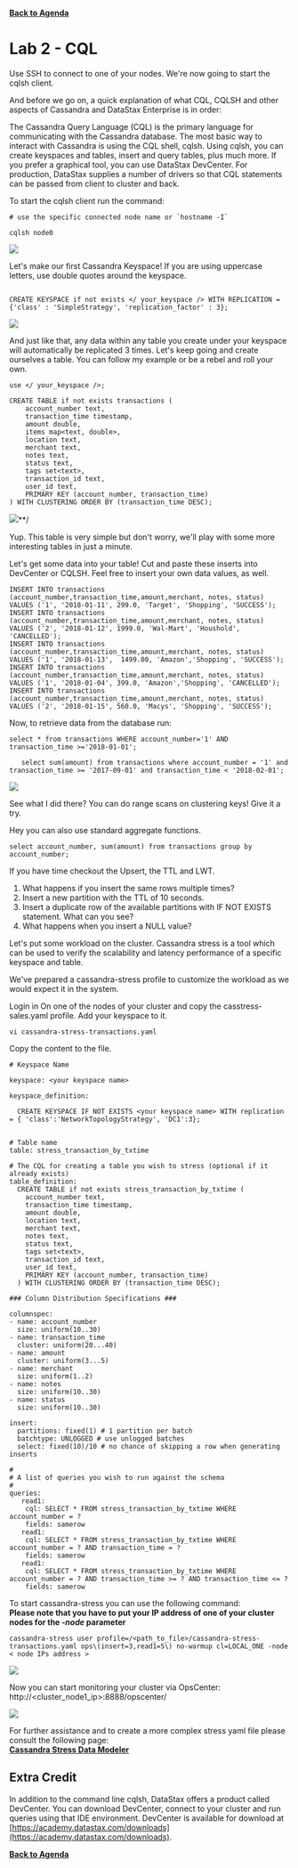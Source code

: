**[Back to Agenda](./../README.md)**

# Lab 2 - CQL

Use SSH to connect to one of your nodes.  We're now going to start the cqlsh client.

And before we go on, a quick explanation of what CQL, CQLSH and other aspects of Cassandra and DataStax Enterprise is in order:

The Cassandra Query Language (CQL) is the primary language for communicating with the Cassandra database. The most basic way to interact with Cassandra is using the CQL shell, cqlsh. Using cqlsh, you can create keyspaces and tables, insert and query tables, plus much more. If you prefer a graphical tool, you can use DataStax DevCenter. For production, DataStax supplies a number of drivers so that CQL statements can be passed from client to cluster and back.

To start the cqlsh client run the command:

```
# use the specific connected node name or `hostname -I`

cqlsh node0
```

![](./img/lab2-1cqlsh.png )

Let's make our first Cassandra Keyspace! If you are using uppercase letters, use double quotes around the keyspace.

```

CREATE KEYSPACE if not exists </ your_keyspace /> WITH REPLICATION = {'class' : 'SimpleStrategy', 'replication_factor' : 3};

```

![](./img/lab2-2createkeyspace.png )

And just like that, any data within any table you create under your keyspace will automatically be replicated 3 times. Let's keep going and create ourselves a table. You can follow my example or be a rebel and roll your own.

```
use </ your_keyspace />;

CREATE TABLE if not exists transactions (
    account_number text,
    transaction_time timestamp,
    amount double,
    items map<text, double>,
    location text,
    merchant text,
    notes text,
    status text,
    tags set<text>,
    transaction_id text,
    user_id text,
    PRIMARY KEY (account_number, transaction_time)
) WITH CLUSTERING ORDER BY (transaction_time DESC);

```

![](./img/lab2-2createtable.png)**/

Yup. This table is very simple but don't worry, we'll play with some more interesting tables in just a minute.

Let's get some data into your table! Cut and paste these inserts into DevCenter or CQLSH. Feel free to insert your own data values, as well.

```
INSERT INTO transactions (account_number,transaction_time,amount,merchant, notes, status) VALUES ('1', '2018-01-11', 299.0, 'Target', 'Shopping', 'SUCCESS');
INSERT INTO transactions (account_number,transaction_time,amount,merchant, notes, status) VALUES ('2', '2018-01-12', 1999.0, 'Wal-Mart', 'Houshold', 'CANCELLED');
INSERT INTO transactions (account_number,transaction_time,amount,merchant, notes, status) VALUES ('1', '2018-01-13',  1499.00, 'Amazon','Shopping', 'SUCCESS');
INSERT INTO transactions (account_number,transaction_time,amount,merchant, notes, status) VALUES ('1', '2018-01-04', 399.0, 'Amazon','Shopping', 'CANCELLED');
INSERT INTO transactions (account_number,transaction_time,amount,merchant, notes, status) VALUES ('2', '2018-01-15', 560.0, 'Macys', 'Shopping', 'SUCCESS');
```

Now, to retrieve data from the database run:

```
select * from transactions WHERE account_number='1' AND transaction_time >='2018-01-01';

   select sum(amount) from transactions where account_number = '1' and transaction_time >= '2017-09-01' and transaction_time < '2018-02-01';
```

![](./img/lab2-4select.png)

See what I did there? You can do range scans on clustering keys! Give it a try.

Hey you can also use standard aggregate functions.

```  
select account_number, sum(amount) from transactions group by account_number;
```

If you have time checkout the Upsert, the TTL and LWT.

1. What happens if you insert the same rows multiple times?
2. Insert a new partition with the TTL of 10 seconds.
3. Insert a duplicate row of the available partitions with IF NOT EXISTS statement. What can you see?
4. What happens when you insert a NULL value?



Let's put some workload on the cluster.
Cassandra stress is a tool which can be used to verify the scalability and latency performance of a specific keyspace and table.

We've prepared a cassandra-stress profile to customize the workload as we would expect it in the system.

Login in On one of the nodes of your cluster and copy the casstress-sales.yaml profile. Add your keyspace to it.

```
vi cassandra-stress-transactions.yaml
```
Copy the content to the file.

```
# Keyspace Name

keyspace: <your keyspace name>

keyspace_definition:

  CREATE KEYSPACE IF NOT EXISTS <your keyspace name> WITH replication = { 'class':'NetworkTopologyStrategy', 'DC1':3};


# Table name
table: stress_transaction_by_txtime

# The CQL for creating a table you wish to stress (optional if it already exists)
table_definition:
  CREATE TABLE if not exists stress_transaction_by_txtime (
    account_number text,
    transaction_time timestamp,
    amount double,
    location text,
    merchant text,
    notes text,
    status text,
    tags set<text>,
    transaction_id text,
    user_id text,
    PRIMARY KEY (account_number, transaction_time)
  ) WITH CLUSTERING ORDER BY (transaction_time DESC);

### Column Distribution Specifications ###

columnspec:
- name: account_number
  size: uniform(10..30)
- name: transaction_time
  cluster: uniform(20...40)
- name: amount
  cluster: uniform(3...5)
- name: merchant
  size: uniform(1..2)
- name: notes
  size: uniform(10..30)
- name: status
  size: uniform(10..30)

insert:
  partitions: fixed(1) # 1 partition per batch
  batchtype: UNLOGGED # use unlogged batches
  select: fixed(10)/10 # no chance of skipping a row when generating inserts

#
# A list of queries you wish to run against the schema
#
queries:
   read1:
    cql: SELECT * FROM stress_transaction_by_txtime WHERE account_number = ?
    fields: samerow
   read1:
    cql: SELECT * FROM stress_transaction_by_txtime WHERE account_number = ? AND transaction_time = ?
    fields: samerow
   read1:
    cql: SELECT * FROM stress_transaction_by_txtime WHERE account_number = ? AND transaction_time >= ? AND transaction_time <= ?
    fields: samerow
```

To start cassandra-stress you can use the following command:  
**Please note that you have to put your IP address of one of your cluster nodes for the *-node* parameter**

```
cassandra-stress user profile=/<path_to_file>/cassandra-stress-transactions.yaml ops\(insert=3,read1=5\) no-warmup cl=LOCAL_ONE -node < node IPs address >
```

![](./img/lab2-5casstress.png)

Now you can start monitoring your cluster via OpsCenter: http://<cluster_node1_ip>:8888/opscenter/

![](./img/lab2-6opscenter.png)

For further assistance and to create a more complex stress yaml file please consult the following page:   
**[Cassandra Stress Data Modeler](http://www.sestevez.com/sestevez/CassandraDataModeler/)**

## Extra Credit

In addition to the command line cqlsh, DataStax offers a product called DevCenter.  You can download DevCenter, connect to your cluster and run queries using that IDE environment.  DevCenter is available for download at [https://academy.datastax.com/downloads](https://academy.datastax.com/downloads).

**[Back to Agenda](./../README.md)**
